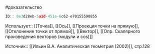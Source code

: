 #доказательство

```javascript
ID:: 0e3d28eb-5a1d-451e-6c62-e70155590855
```

Использует:: [[Точка]], [[Ось]], [[Проекция точки на прямую]], [[Отклонение точки от прямой]], [[Вектор]], [[Опр. Скалярного произведения векторов (модули и cos)]]

Источник:: [[Ильин В.А. Аналитическая геометрия (2002)]], стр.128